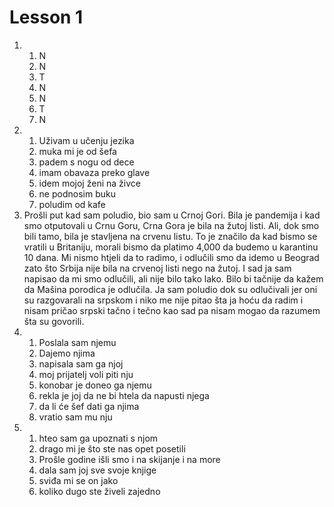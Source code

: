# Lesson 1

1. 
    1. N
    1. N
    1. T
    1. N
    1. N
    1. T
    1. N
1.
    1. Uživam u učenju jezika
    1. muka mi je od šefa
    1. padem s nogu od dece
    1. imam obavaza preko glave
    1. idem mojoj ženi na živce
    1. ne podnosim buku
    1. poludim od kafe
1. Prošli put kad sam poludio, bio sam u Crnoj Gori. Bila je pandemija i kad smo otputovali u Crnu Goru, Crna Gora je bila na žutoj listi. Ali, dok smo bili tamo, bila je stavljena na crvenu listu. To je značilo da kad bismo se vratili u Britaniju, morali bismo da platimo 4,000 da budemo u karantinu 10 dana. Mi nismo htjeli da to radimo, i odlučili smo da idemo u Beograd zato što Srbija nije bila na crvenoj listi nego na žutoj. I sad ja sam napisao da mi smo odlučili, ali nije bilo tako lako. Bilo bi tačnije da kažem da Mašina porodica je odlučila. Ja sam poludio dok su odlučivali jer oni su razgovarali na srpskom i niko me nije pitao šta ja hoću da radim i nisam pričao srpski tačno i tečno kao sad pa nisam mogao da razumem šta su govorili. 
1.
    1. Poslala sam njemu
    1. Dajemo njima
    1. napisala sam ga njoj
    1. moj prijatelj voli piti nju
    1. konobar je doneo ga njemu
    1. rekla je joj da ne bi htela da napusti njega
    1. da li će šef dati ga njima
    1. vratio sam mu nju
1.
    1. hteo sam ga upoznati s njom
    1. drago mi je što ste nas opet posetili
    1. Prošle godine išli smo i na skijanje i na more
    1. dala sam joj sve svoje knjige
    1. sviđa mi se on jako
    1. koliko dugo ste živeli zajedno